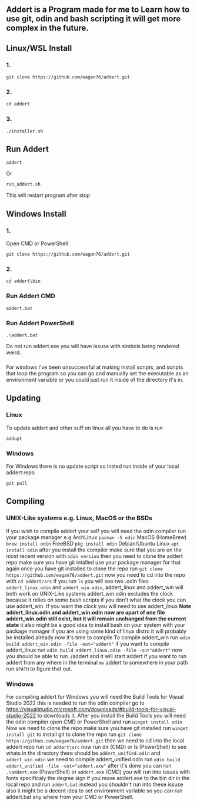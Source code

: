 ## Addert is a Program made for me to Learn how to use git, odin and bash scripting it will get more complex in the future.
## Linux/WSL Install 
### 1.
```
git clone https://github.com/eagan76/addert.git
```
### 2.
```
cd addert
```
###  3.
```
./installer.sh
```
## Run Addert
```
addert
```
Or 
```
run_addert.sh
```
This will restart program after stop
## Windows Install
### 1.
Open CMD or PowerShell
```
git clone https://github.com/eagan76/addert.git
```
### 2.
```
cd addert\bin
```
### Run Addert CMD
```
addert.bat
```
### Run Addert PowerShell
```
.\addert.bat
```

Do not run addert.exe you will have issuse with simbols being rendered weird.
###
For windows I've been unsuccessful at making install scripts, and scripts that loop the program so you can go and manually set the executable as an environment variable or you could just run it inside of the directory it's in. 


## Updating
### Linux 
To update addert and other suff on linux all you have to do is run
```
addupt
```
### Windows
For Windows there is no update script so insted run inside of your local addert repo
```
git pull
```
## Compiling
### UNIX-Like systems e.g. Linux, MacOS or the BSDs
If you wish to compile addert your self you will need the odin compiler run your package manager e.g ArchLinux `pacman -S odin` MacOS (HomeBrew) `brew install odin` FreeBSD `pkg install odin` Debian/Ubuntu Linux `apt install odin` after you install the compiler make sure that you are on the most recent version with `odin version` then you need to clone the addert repo make sure you have git intalled use your package manager for that again once you have git installed to clone the repo run `git clone https://github.com/eagan76/addert.git` now you need to cd into the repo with `cd addert/src` if you run `ls` you will see two .odin files `addert_linux.odin` and `addert_win.odin`, addert_linux and addert_win will both work on UNIX-Like systems addert_win.odin excludes the clock because it relies on some bash scripts if you don't what the clock you can use addert_win. If you want the clock you will need to use addert_linux **Note addert_linux.odin and addert_win.odin now are apart of one file addert_win.odin still exist, but it will remain unchanged from the current state** it also might be a good idea to install bash on your system with your package manager if you are using some kind of linux distro it will probably be installed already now it's time to compile To compile addert_win run `odin build addert_win.odin -file -out="addert"` if you want to compile addert_linux run `odin build addert_linux.odin -file -out"addert"` now you should be able to run ./addert and it will start addert if you want to run addert from any where in the terminal `mv` addert to somewhere in your path run `$PATH` to figure that out.
### Windows 
For compiling addert for Windows you will need the Build Tools for Visual Studio 2022 this is needed to run the odin compiler go to https://visualstudio.microsoft.com/downloads/#build-tools-for-visual-studio-2022 to downloads it. After you install the Build Tools you will need the odin compiler open CMD or PowerShell and run `winget install odin` Now we need to clone the repo make sure you have git installed run `winget install git` to install git to clone the repo run `git clone https://github.com/eagan76/addert.git` then we need to cd into the local addert repo run `cd addert\src` now run dir (CMD) or ls (PowerShell) to see whats in the directory there should be `addert_unified.odin` and `addert_win.odin` we need to compile addert_unified.odin run `odin build addert_unified -file -out="addert.exe"` after it's done you can run `.\addert.exe` (PowerShell) or `addert.exe` (CMD) you will run into issues with fonts specificaly the degree sign if you move addert.exe to the bin dir in the local repo and run `addert.bat` instead you shouldn't run into these issuse also it might be a decent idea to set environment variable so you can run addert.bat any where from your CMD or PowerShell.
